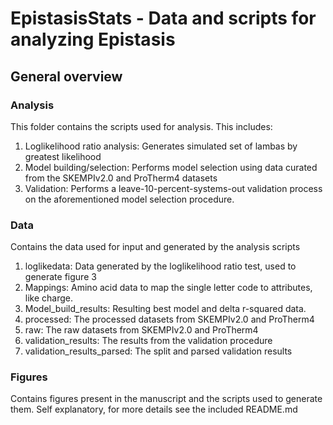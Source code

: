 # EpistasisStats - Data and scripts for analyzing Epistasis

## General overview

### Analysis

This folder contains the scripts used for analysis. This includes:

1. Loglikelihood ratio analysis: Generates simulated set of lambas by greatest likelihood
2. Model building/selection: Performs model selection using data curated from the SKEMPIv2.0 and ProTherm4 datasets
3. Validation: Performs a leave-10-percent-systems-out validation process on the aforementioned model selection procedure. 

### Data

Contains the data used for input and generated by the analysis scripts

1. loglikedata: Data generated by the loglikelihood ratio test, used to generate figure 3
2. Mappings: Amino acid data to map the single letter code to attributes, like charge.
3. Model_build_results: Resulting best model and delta r-squared data. 
4. processed: The processed datasets from SKEMPIv2.0 and ProTherm4
5. raw: The raw datasets from SKEMPIv2.0 and ProTherm4
6. validation_results: The results from the validation procedure
7. validation_results_parsed: The split and parsed validation results

### Figures

Contains figures present in the manuscript and the scripts used to generate them. Self explanatory, for more details see the included README.md
